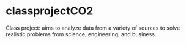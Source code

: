 # classprojectCO2
Class project: aims to analyze data from a variety of sources to solve realistic problems from science, engineering, and business.

